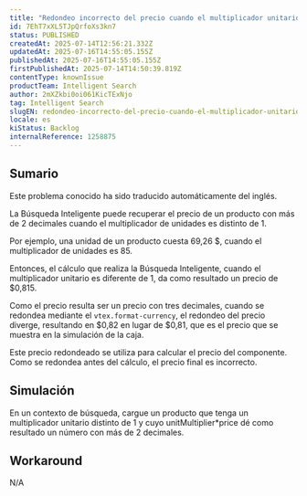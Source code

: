 ```yaml
---
title: "Redondeo incorrecto del precio cuando el multiplicador unitario es distinto de uno"
id: 7EhT7xXL5TJpQrfoXs3kn7
status: PUBLISHED
createdAt: 2025-07-14T12:56:21.332Z
updatedAt: 2025-07-16T14:55:05.155Z
publishedAt: 2025-07-16T14:55:05.155Z
firstPublishedAt: 2025-07-14T14:50:39.819Z
contentType: knownIssue
productTeam: Intelligent Search
author: 2mXZkbi0oi061KicTExNjo
tag: Intelligent Search
slugEN: redondeo-incorrecto-del-precio-cuando-el-multiplicador-unitario-es-distinto-de-uno
locale: es
kiStatus: Backlog
internalReference: 1258875
---
```


## Sumario

<div class="alert alert-info">
  <p>Este problema conocido ha sido traducido automáticamente del inglés.</p>
</div>


La Búsqueda Inteligente puede recuperar el precio de un producto con más de 2 decimales cuando el multiplicador de unidades es distinto de 1.

Por ejemplo, una unidad de un producto cuesta 69,26 $, cuando el multiplicador de unidades es 85.

Entonces, el cálculo que realiza la Búsqueda Inteligente, cuando el multiplicador unitario es diferente de 1, da como resultado un precio de $0,815.

Como el precio resulta ser un precio con tres decimales, cuando se redondea mediante el `vtex.format-currency`, el redondeo del precio diverge, resultando en $0,82 en lugar de $0,81, que es el precio que se muestra en la simulación de la caja.

Este precio redondeado se utiliza para calcular el precio del componente. Como se redondea antes del cálculo, el precio final es incorrecto.


##

## Simulación


En un contexto de búsqueda, cargue un producto que tenga un multiplicador unitario distinto de 1 y cuyo unitMultiplier*price dé como resultado un número con más de 2 decimales.



## Workaround


N/A




